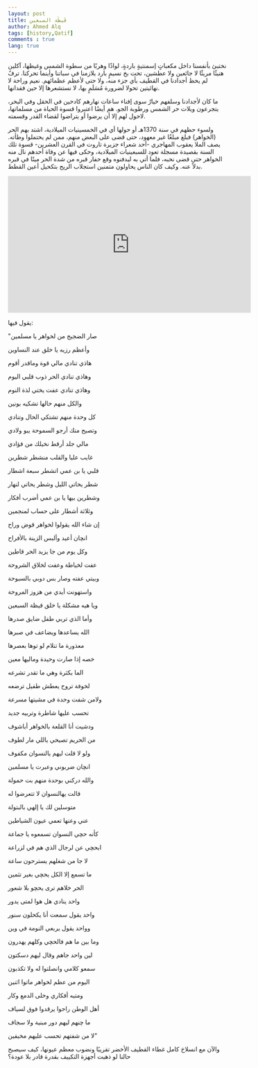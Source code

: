 ```yaml
---
layout: post
title: قَيظَة السبعين
author: Ahmed Alq
tags: [history,Qatif]
comments : true
lang: true
---
```


نختبئ بأنفسنا داخل مكعباتٍ إسمنتيةٍ باردةٍ، لواذًا وهربًا من سطوة الشمس وغيظها، آكلين هنيئًا مريئًا لا جائعين ولا عطشين، تحت بخ نسيمٍ بارد يلازمنا في سباتنا وأينما تحركنا. ترفٌ لم يحظ أجدادنا في القطيف بأي جزء منه، ولا حتى لأعظم عظمائهم. نعيم وراحة لا نهائيتين تحولا لضرورة مُسَلَمٍ بها، لا نستشعرها إلا حين فقدانها.



ما كان لأجدادنا وسلفهم خيارٌ سوى إفناء ساعات نهارهم كادحين في الحقل وفي البحر، يتجرعون ويلات حر الشمس ورطوبة الجو. هم أيضًا اعتبروا قسوة الحياة من مسلماتها، لاحول لهم إلا أن يرضوا أو يتراضوا لقضاء القدر وقسمته.



ولسوء حظهم في سنة 1370هـ أو حولها أي في الخمسينيات الميلادية، اشتد بهم الحر (الخواهر) فبلغ مبلغًا غير معهود، حتى قضى على البعض منهم، ممن لم يحتملوا وطأته. يصف الملا يعقوب المهاجري -أحد شعراء جزيرة تاروت في القرن العشرين- قسوة تلك السنة بقصيدة مسجلة تعود للسبعينيات الميلادية، وحكى فيها عن وفاة أحدهم نال منه الخواهر حتى قضى نحبه، فلما أتي به ليدفنوه وقع حفار قبره من شدة الحر ميتًا في قبره بدلاً عنه. وكيف كان الناس يحاولون متمنين استجلاب الريح بتكحيل أعين القطط.

<iframe width="560" height="315" src="https://www.youtube.com/embed/jhKekJ4yDq0" frameborder="0" allow="accelerometer; autoplay; encrypted-media; gyroscope; picture-in-picture" allowfullscreen></iframe>

يقول فيها:

"صار الضجيج من لخواهر يا مسلمين

وأعظم رزيه يا خلق عند النساوين

هاذي تنادي مالي قوة وماقدر أقوم

وهاذي تنادي الحر ذوب قلبي اليوم

وهاذي تنادي عفت يختي لذة النوم

والكل منهم حالها تشكيه بونين

كل وحدة منهم تشتكي الحال وتنادي

وتصيح منك أرجو السموحة يبو ولادي

مالي جلد أرقط نخيلك من فؤادي



غايب عليا والقلب منشطر شطرين

قلبي يا بن عمي اتشطر سبعة اشطار

شطر يحاتي الليل وشطر يحاتي لنهار

وشطرين بيها يا بن عمي أضرب أفكار

وثلاثة أشطار على حساب لمنجمين 



إن شاء الله يقولوا لخواهر قوض وراح

انچان أعيد وألبس الزينة بالأفراح

وكل يوم من جا يزيد الحر قاطين



عفت لخياطة وعفت لخلاق الشروحة

وبيتي عفته وصار بس دوبي بالسبوحة

واستهونت أيدي من هزوز المروحة

 ويا هيه مشكلة يا خلق قيظة السبعين



وأما الذي تربي طفل ضايق صدرها

الله يساعدها ويضاعف في صبرها

معذورة ما تنلام لو توها بعصرها 

خصه إذا صارت وحيدة وماليها معين

الما بكثرة وهي ما تقدر تشرعه

لخوفة تروح يعطش طفيل ترضعه

ولامن شفت وحدة في مشيتها مسرعة

تحسب عليها شاطرة وتربيه جديد



ودشيت أنا القلعة بالخواهر أباشوف

من الحريم تصيحي ياللي مار لطوف

ولو لا قلت ليهم يالنسوان مكفوف

 انچان ضربوني وعبرت يا مسلمين



والله دركني بوحدة منهم بت حمولة

قالت يهالنسوان لا تتعرضوا له

متوسلين لك يا إلهي بالبتولة

عني وعنها تعمي عيون الشياطين

كأنه حچي النسوان تسمعوه يا جماعة



 ابحچي عن لرجال الذي هم في لزراعة

لا جا من شغلهم يسترحون ساعة

ما تسمع إلا الكل يحچي بغير تثمين

الحر خلاهم ترى يحچو بلا شعور

واحد ينادي هل هوا لمتى يدور

واحد يقول سمعت أنا يكحلون سنور

وواحد يقول يربعي النومة في وين

وما بين ما هم فالحچي وكلهم يهدرون

لين واحد جاهم وقال ليهم دسكتون

سمعو كلامي وانصلتوا له ولا تكذبون

اليوم من عظم لخواهر ماتوا اثنين

ومتيه أفكاري وخلى الدمع وكار

أهل الوطن راحوا يرقدوا فوق لسياف

ما چنهم ليهم دور مبنية ولا سجاف

لا من شفتهم تحسب عليهم مخيفين"





والآن مع انسلاخ كامل غطاء القطيف الأخضر تقريبًا ونضوب معظم عيونها، كيف سيصبح حالنا لو ذهبت أجهزة التكييف بقدرة قادر بلا عودة؟